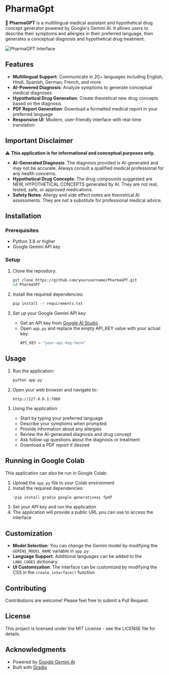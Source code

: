 # PharmaGpt

🧬 **PharmaGPT** is a multilingual medical assistant and hypothetical drug concept generator powered by Google's Gemini AI. It allows users to describe their symptoms and allergies in their preferred language, then generates a conceptual diagnosis and hypothetical drug treatment.

![PharmaGPT Interface](https://i.imgur.com/placeholder.jpg) <!-- Replace with an actual screenshot when available -->

## Features

- **Multilingual Support**: Communicate in 20+ languages including English, Hindi, Spanish, German, French, and more
- **AI-Powered Diagnosis**: Analyze symptoms to generate conceptual medical diagnoses
- **Hypothetical Drug Generation**: Create theoretical new drug concepts based on the diagnosis
- **PDF Report Generation**: Download a formatted medical report in your preferred language
- **Responsive UI**: Modern, user-friendly interface with real-time translation

## Important Disclaimer

⚠️ **This application is for informational and conceptual purposes only.**

- **AI-Generated Diagnosis**: The diagnosis provided is AI-generated and may not be accurate. Always consult a qualified medical professional for any health concerns.
- **Hypothetical Drug Concepts**: The drug compounds suggested are NEW, HYPOTHETICAL CONCEPTS generated by AI. They are not real, tested, safe, or approved medications.
- **Safety Notes**: Allergy and side effect notes are theoretical AI assessments. They are not a substitute for professional medical advice.

## Installation

### Prerequisites

- Python 3.8 or higher
- Google Gemini API key

### Setup

1. Clone the repository:
   ```bash
   git clone https://github.com/yourusername/PharmaGPT.git
   cd PharmaGPT
   ```

2. Install the required dependencies:
   ```bash
   pip install -r requirements.txt
   ```

3. Set up your Google Gemini API key:
   - Get an API key from [Google AI Studio](https://makersuite.google.com/app/apikey)
   - Open `app.py` and replace the empty API_KEY value with your actual key:
     ```python
     API_KEY = "your-api-key-here"
     ```

## Usage

1. Run the application:
   ```bash
   python app.py
   ```

2. Open your web browser and navigate to:
   ```
   http://127.0.0.1:7860
   ```

3. Using the application:
   - Start by typing your preferred language
   - Describe your symptoms when prompted
   - Provide information about any allergies
   - Review the AI-generated diagnosis and drug concept
   - Ask follow-up questions about the diagnosis or treatment
   - Download a PDF report if desired

## Running in Google Colab

This application can also be run in Google Colab:

1. Upload the `app.py` file to your Colab environment
2. Install the required dependencies:
   ```python
   !pip install gradio google-generativeai fpdf
   ```
3. Set your API key and run the application
4. The application will provide a public URL you can use to access the interface

## Customization

- **Model Selection**: You can change the Gemini model by modifying the `GEMINI_MODEL_NAME` variable in `app.py`
- **Language Support**: Additional languages can be added to the `LANG_CODES` dictionary
- **UI Customization**: The interface can be customized by modifying the CSS in the `create_interface()` function

## Contributing

Contributions are welcome! Please feel free to submit a Pull Request.

## License

This project is licensed under the MIT License - see the LICENSE file for details.

## Acknowledgments

- Powered by [Google Gemini AI](https://deepmind.google/technologies/gemini/)
- Built with [Gradio](https://www.gradio.app/)
